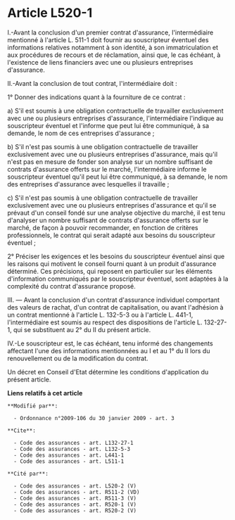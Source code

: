 # Article L520-1

I.-Avant la conclusion d'un premier contrat d'assurance, l'intermédiaire mentionné à l'article L. 511-1 doit fournir au
souscripteur éventuel des informations relatives notamment à son identité, à son immatriculation et aux procédures de recours
et de réclamation, ainsi que, le cas échéant, à l'existence de liens financiers avec une ou plusieurs entreprises
d'assurance. 

II.-Avant la conclusion de tout contrat, l'intermédiaire doit : 

1° Donner des indications quant à la fourniture de ce contrat : 

a) S'il est soumis à une obligation contractuelle de travailler exclusivement avec une ou plusieurs entreprises d'assurance,
l'intermédiaire l'indique au souscripteur éventuel et l'informe que peut lui être communiqué, à sa demande, le nom de ces
entreprises d'assurance ; 

b) S'il n'est pas soumis à une obligation contractuelle de travailler exclusivement avec une ou plusieurs entreprises
d'assurance, mais qu'il n'est pas en mesure de fonder son analyse sur un nombre suffisant de contrats d'assurance offerts sur
le marché, l'intermédiaire informe le souscripteur éventuel qu'il peut lui être communiqué, à sa demande, le nom des
entreprises d'assurance avec lesquelles il travaille ; 

c) S'il n'est pas soumis à une obligation contractuelle de travailler exclusivement avec une ou plusieurs entreprises
d'assurance et qu'il se prévaut d'un conseil fondé sur une analyse objective du marché, il est tenu d'analyser un nombre
suffisant de contrats d'assurance offerts sur le marché, de façon à pouvoir recommander, en fonction de critères
professionnels, le contrat qui serait adapté aux besoins du souscripteur éventuel ; 

2° Préciser les exigences et les besoins du souscripteur éventuel ainsi que les raisons qui motivent le conseil fourni quant
à un produit d'assurance déterminé. Ces précisions, qui reposent en particulier sur les éléments d'information communiqués
par le souscripteur éventuel, sont adaptées à la complexité du contrat d'assurance proposé. 

III. ― Avant la conclusion d'un contrat d'assurance individuel comportant des valeurs de rachat, d'un contrat de
capitalisation, ou avant l'adhésion à un contrat mentionné à l'article L. 132-5-3 ou à l'article L. 441-1, l'intermédiaire
est soumis au respect des dispositions de l'article L. 132-27-1, qui se substituent au 2° du II du présent article. 

IV.-Le souscripteur est, le cas échéant, tenu informé des changements affectant l'une des informations mentionnées au I et au
1° du II lors du renouvellement ou de la modification du contrat. 

Un décret en Conseil d'Etat détermine les conditions d'application du présent article.

**Liens relatifs à cet article**

	**Modifié par**:

	  - Ordonnance n°2009-106 du 30 janvier 2009 - art. 3

	**Cite**:

	  - Code des assurances - art. L132-27-1
	  - Code des assurances - art. L132-5-3
	  - Code des assurances - art. L441-1
	  - Code des assurances - art. L511-1

	**Cité par**:

	  - Code des assurances - art. L520-2 (V)
	  - Code des assurances - art. R511-2 (VD)
	  - Code des assurances - art. R511-3 (V)
	  - Code des assurances - art. R520-1 (V)
	  - Code des assurances - art. R520-2 (V)

